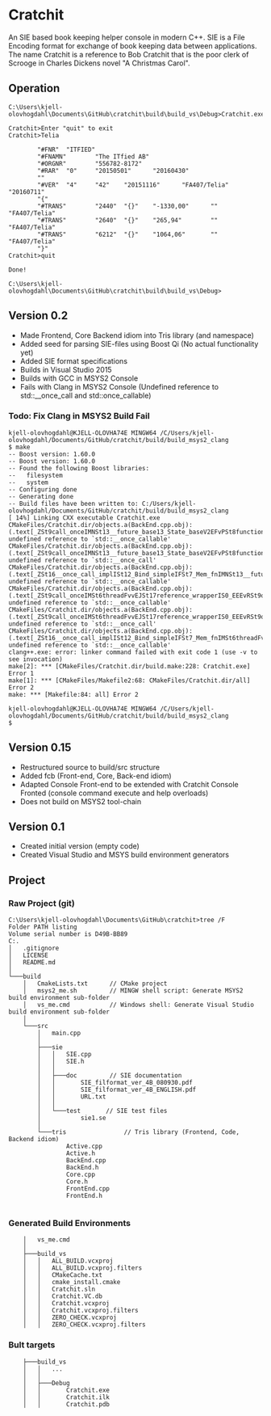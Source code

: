 ﻿# Cratchit
An SIE based book keeping helper console in modern C++. SIE is a File Encoding format for exchange of book keeping data between applications.
The name Cratchit is a reference to Bob Cratchit that is the poor clerk of Scrooge in Charles Dickens novel "A Christmas Carol".

## Operation

```
C:\Users\kjell-olovhogdahl\Documents\GitHub\cratchit\build\build_vs\Debug>Cratchit.exe

Cratchit>Enter "quit" to exit
Cratchit>Telia

        "#FNR"  "ITFIED"
        "#FNAMN"        "The ITfied AB"
        "#ORGNR"        "556782-8172"
        "#RAR"  "0"     "20150501"      "20160430"
        ""
        "#VER"  "4"     "42"    "20151116"      "FA407/Telia"   "20160711"
        "{"
        "#TRANS"        "2440"  "{}"    "-1330,00"      ""      "FA407/Telia"
        "#TRANS"        "2640"  "{}"    "265,94"        ""      "FA407/Telia"
        "#TRANS"        "6212"  "{}"    "1064,06"       ""      "FA407/Telia"
        "}"
Cratchit>quit

Done!

C:\Users\kjell-olovhogdahl\Documents\GitHub\cratchit\build\build_vs\Debug>
```
## Version 0.2

* Made Frontend, Core Backend idiom into Tris library (and namespace)
* Added seed for parsing SIE-files using Boost Qi (No actual functionality yet)
* Added SIE format specifications
* Builds in Visual Studio 2015
* Builds with GCC in MSYS2 Console
* Fails with Clang in MSYS2 Console (Undefined reference to std::__once_call and std::once_callable)

### Todo: Fix Clang in MSYS2 Build Fail
```
kjell-olovhogdahl@KJELL-OLOVHA74E MINGW64 /C/Users/kjell-olovhogdahl/Documents/GitHub/cratchit/build/build_msys2_clang
$ make
-- Boost version: 1.60.0
-- Boost version: 1.60.0
-- Found the following Boost libraries:
--   filesystem
--   system
-- Configuring done
-- Generating done
-- Build files have been written to: C:/Users/kjell-olovhogdahl/Documents/GitHub/cratchit/build/build_msys2_clang
[ 14%] Linking CXX executable Cratchit.exe
CMakeFiles/Cratchit.dir/objects.a(BackEnd.cpp.obj):(.text[_ZSt9call_onceIMNSt13__future_base13_State_baseV2EFvPSt8functionIFSt10unique_ptrINS0_12_Result_baseENS4_8_DeleterEEvEEPbEJPS1_S9_SA_EEvRSt9once_flagOT_DpOT0_]+0xd2): undefined reference to `std::__once_callable'
CMakeFiles/Cratchit.dir/objects.a(BackEnd.cpp.obj):(.text[_ZSt9call_onceIMNSt13__future_base13_State_baseV2EFvPSt8functionIFSt10unique_ptrINS0_12_Result_baseENS4_8_DeleterEEvEEPbEJPS1_S9_SA_EEvRSt9once_flagOT_DpOT0_]+0xe0): undefined reference to `std::__once_call'
CMakeFiles/Cratchit.dir/objects.a(BackEnd.cpp.obj):(.text[_ZSt16__once_call_implISt12_Bind_simpleIFSt7_Mem_fnIMNSt13__future_base13_State_baseV2EFvPSt8functionIFSt10unique_ptrINS2_12_Result_baseENS6_8_DeleterEEvEEPbEEPS3_SB_SC_EEEvv]+0x1c): undefined reference to `std::__once_callable'
CMakeFiles/Cratchit.dir/objects.a(BackEnd.cpp.obj):(.text[_ZSt9call_onceIMSt6threadFvvEJSt17reference_wrapperIS0_EEEvRSt9once_flagOT_DpOT0_]+0x73): undefined reference to `std::__once_callable'
CMakeFiles/Cratchit.dir/objects.a(BackEnd.cpp.obj):(.text[_ZSt9call_onceIMSt6threadFvvEJSt17reference_wrapperIS0_EEEvRSt9once_flagOT_DpOT0_]+0x81): undefined reference to `std::__once_call'
CMakeFiles/Cratchit.dir/objects.a(BackEnd.cpp.obj):(.text[_ZSt16__once_call_implISt12_Bind_simpleIFSt7_Mem_fnIMSt6threadFvvEESt17reference_wrapperIS2_EEEEvv]+0x1c): undefined reference to `std::__once_callable'
clang++.exe: error: linker command failed with exit code 1 (use -v to see invocation)
make[2]: *** [CMakeFiles/Cratchit.dir/build.make:228: Cratchit.exe] Error 1
make[1]: *** [CMakeFiles/Makefile2:68: CMakeFiles/Cratchit.dir/all] Error 2
make: *** [Makefile:84: all] Error 2

kjell-olovhogdahl@KJELL-OLOVHA74E MINGW64 /C/Users/kjell-olovhogdahl/Documents/GitHub/cratchit/build/build_msys2_clang
$ 

```


## Version 0.15

* Restructured source to build/src structure
* Added fcb (Front-end, Core, Back-end idiom)
* Adapted Console Front-end to be extended with Cratchit Console Fronted (console command execute and help overloads)
* Does not build on MSYS2 tool-chain

## Version 0.1

* Created initial version (empty code)
* Created Visual Studio and MSYS build environment generators

## Project

### Raw Project (git)
```
C:\Users\kjell-olovhogdahl\Documents\GitHub\cratchit>tree /F
Folder PATH listing
Volume serial number is D49B-BB89
C:.
│   .gitignore
│   LICENSE
│   README.md
│
└───build
    │   CmakeLists.txt      // CMake project
    │   msys2_me.sh         // MINGW shell script: Generate MSYS2 build environment sub-folder
    │   vs_me.cmd           // Windows shell: Generate Visual Studio build environment sub-folder
    │
    └───src
        │   main.cpp
        │
        ├───sie
        │   │   SIE.cpp
        │   │   SIE.h
        │   │
        │   ├───doc         // SIE documentation
        │   │       SIE_filformat_ver_4B_080930.pdf
        │   │       SIE_filformat_ver_4B_ENGLISH.pdf
        │   │       URL.txt
        │   │
        │   └───test       // SIE test files
        │           sie1.se
        │
        └───tris                // Tris library (Frontend, Code, Backend idiom)
                Active.cpp
                Active.h
                BackEnd.cpp
                BackEnd.h
                Core.cpp
                Core.h
                FrontEnd.cpp
                FrontEnd.h


```

### Generated Build Environments
```
    │   vs_me.cmd
    │
    ├───build_vs
    │   │   ALL_BUILD.vcxproj
    │   │   ALL_BUILD.vcxproj.filters
    │   │   CMakeCache.txt
    │   │   cmake_install.cmake
    │   │   Cratchit.sln
    │   │   Cratchit.VC.db
    │   │   Cratchit.vcxproj
    │   │   Cratchit.vcxproj.filters
    │   │   ZERO_CHECK.vcxproj
    │   │   ZERO_CHECK.vcxproj.filters
```

### Bult targets
```
    ├───build_vs
    │   │   ...
    │   │
    │   ├───Debug
    │   │       Cratchit.exe
    │   │       Cratchit.ilk
    │   │       Cratchit.pdb
```
